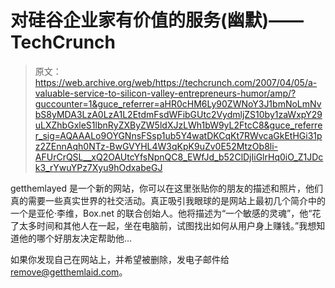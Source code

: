 # 对硅谷企业家有价值的服务(幽默)——TechCrunch

> 原文：<https://web.archive.org/web/https://techcrunch.com/2007/04/05/a-valuable-service-to-silicon-valley-entrepreneurs-humor/amp/?guccounter=1&guce_referrer=aHR0cHM6Ly90ZWNoY3J1bmNoLmNvbS8yMDA3LzA0LzA1L2EtdmFsdWFibGUtc2VydmljZS10by1zaWxpY29uLXZhbGxleS1lbnRyZXByZW5ldXJzLWh1bW9yL2FtcC8&guce_referrer_sig=AQAAALo9OYGNnsFSsp1ub5Y4watDKCqKt7RWvcaGkEtHGi31pz2ZEnnAqh0NTz-BwGVYHL4W3qKpK9uZv0E52MtzOb8li-AFUrCrQSL__xQ2OAUtcYfsNpnQC8_EWfJd_b52ClDjIiGlrHq0iO_Z1JDck3_rYwuYPz7Xyu9hOdxabeGJ>

getthemlayed 是一个新的网站，你可以在这里张贴你的朋友的描述和照片，他们真的需要一些真实世界的社交活动。真正吸引我眼球的是网站上最初几个简介中的一个是亚伦·李维，Box.net 的联合创始人。他将描述为“一个敏感的灵魂”，他“花了太多时间和其他人在一起，坐在电脑前，试图找出如何从用户身上赚钱。”我想知道他的哪个好朋友决定帮助他…

如果你发现自己在网站上，并希望被删除，发电子邮件给 remove@getthemlaid.com。

<amp-analytics data-credentials="include" class="i-amphtml-layout-fixed i-amphtml-layout-size-defined" i-amphtml-layout="fixed"></amp-analytics>